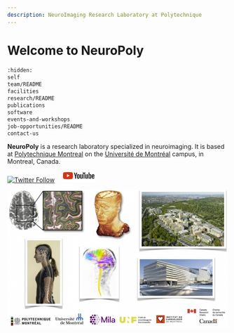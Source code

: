 ```yaml
---
description: NeuroImaging Research Laboratory at Polytechnique
---
```


# Welcome to NeuroPoly

```{toctree}
:hidden:
self
team/README
facilities
research/README
publications
software
events-and-workshops
job-opportunities/README
contact-us
```

**NeuroPoly** is a research laboratory specialized in neuroimaging. It is based at [Polytechnique Montreal](http://www.polymtl.ca/) on the [Université de Montréal](http://www.umontreal.ca/) campus, in Montreal, Canada.

[![Twitter Follow](https://img.shields.io/twitter/follow/polyneuro.svg?style=social)](https://twitter.com/polyneuro) &nbsp;&nbsp; [![Youtube Follow](.gitbook/assets/logo_youtube.png)](https://www.youtube.com/channel/UCCuMZye0AuGytw-Mv_4ZzfA/playlists)

![](.gitbook/assets/fig_home.png)

